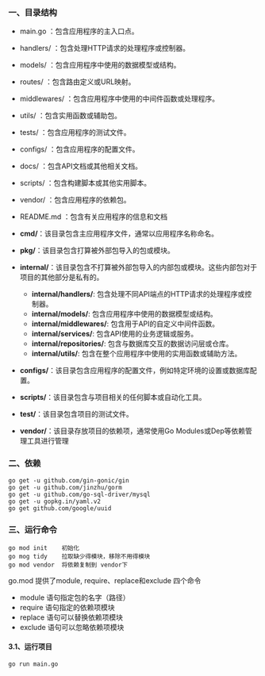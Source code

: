 ### 一、目录结构
-  main.go ：包含应用程序的主入口点。 
-  handlers/ ：包含处理HTTP请求的处理程序或控制器。 
-  models/ ：包含应用程序中使用的数据模型或结构。 
-  routes/ ：包含路由定义或URL映射。 
-  middlewares/ ：包含应用程序中使用的中间件函数或处理程序。 
-  utils/ ：包含实用函数或辅助包。 
-  tests/ ：包含应用程序的测试文件。 
-  configs/ ：包含应用程序的配置文件。 
-  docs/ ：包含API文档或其他相关文档。 
-  scripts/ ：包含构建脚本或其他实用脚本。 
-  vendor/ ：包含应用程序的依赖包。 
-  README.md ：包含有关应用程序的信息和文档

- **cmd/**：该目录包含主应用程序文件，通常以应用程序名称命名。 
- **pkg/**：该目录包含打算被外部包导入的包或模块。 
- **internal/**：该目录包含不打算被外部包导入的内部包或模块。这些内部包对于项目的其他部分是私有的。 
  - **internal/handlers/**: 包含处理不同API端点的HTTP请求的处理程序或控制器。 
  - **internal/models/**: 包含应用程序中使用的数据模型或结构。 
  - **internal/middlewares/**: 包含用于API的自定义中间件函数。 
  - **internal/services/**: 包含API使用的业务逻辑或服务。 
  - **internal/repositories/**: 包含与数据库交互的数据访问层或仓库。 
  - **internal/utils/**: 包含在整个应用程序中使用的实用函数或辅助方法。
- **configs/**：该目录包含应用程序的配置文件，例如特定环境的设置或数据库配置。 
- **scripts/**：该目录包含与项目相关的任何脚本或自动化工具。 
- **test/**：该目录包含项目的测试文件。 
- **vendor/**：该目录存放项目的依赖项，通常使用Go Modules或Dep等依赖管理工具进行管理

### 二、依赖
```
go get -u github.com/gin-gonic/gin
go get -u github.com/jinzhu/gorm
go get -u github.com/go-sql-driver/mysql
go get -u gopkg.in/yaml.v2
go get github.com/google/uuid
```
### 三、运行命令
```
go mod init    初始化
go mog tidy    拉取缺少得模块，移除不用得模块
go mod vendor  将依赖复制到 vendor下
```
go.mod 提供了module, require、replace和exclude 四个命令
- module 语句指定包的名字（路径）
- require 语句指定的依赖项模块
- replace 语句可以替换依赖项模块
- exclude 语句可以忽略依赖项模块
#### 3.1、运行项目
```
go run main.go
```